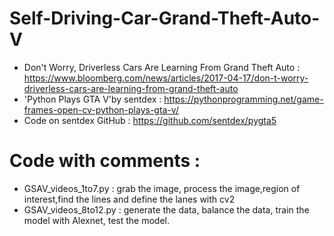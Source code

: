 # Self-Driving-Car-Grand-Theft-Auto-V

*  Don't Worry, Driverless Cars Are Learning From Grand Theft Auto : https://www.bloomberg.com/news/articles/2017-04-17/don-t-worry-driverless-cars-are-learning-from-grand-theft-auto
* 'Python Plays GTA V'by sentdex : https://pythonprogramming.net/game-frames-open-cv-python-plays-gta-v/
* Code on sentdex GitHub : https://github.com/sentdex/pygta5

# Code with comments : 
* GSAV_videos_1to7.py : grab the image, process the image,region of interest,find the lines and define the lanes with cv2
* GSAV_videos_8to12.py : generate the data, balance the data, train the model with Alexnet, test the model. 

